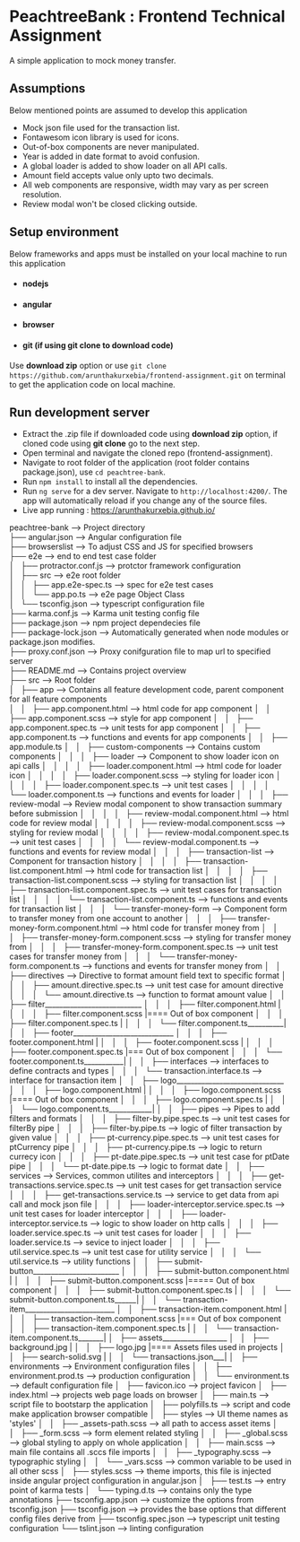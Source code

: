 # PeachtreeBank : Frontend Technical Assignment

A simple application to mock money transfer.

## Assumptions
Below mentioned points are assumed to develop this application

- Mock json file used for the transaction list.
- Fontawesom icon library is used for icons.
- Out-of-box components are never manipulated.
- Year is added in date format to avoid confusion.
- A global loader is added to show loader on all API calls.
- Amount field accepts value only upto two decimals.
- All web components are responsive, width may vary as per screen resolution.
- Review modal won't be closed clicking outside.

## Setup environment
Below frameworks and apps must be installed on your local machine to run this application

- #### nodejs
- #### angular
- #### browser
- #### git (if using git clone to download code)

Use **download zip** option or use `git clone https://github.com/arunthakurxebia/frontend-assignment.git` on terminal to get the application code on local machine. 

## Run development server

- Extract the .zip file if downloaded code using **download zip** option, if cloned code using **git clone** go to the next step.
- Open terminal and navigate the cloned repo (frontend-assignment).
- Navigate to root folder of the application (root folder contains package.json), use `cd peachtree-bank`.
- Run `npm install` to install all the dependencies.
- Run `ng serve` for a dev server. Navigate to `http://localhost:4200/`. The app will automatically reload if you change any of the source files.
- Live app running : https://arunthakurxebia.github.io/

peachtree-bank --> Project directory                                                                                                                               
    ├── angular.json --> Angular configuration file                                                                                                               
    ├── browserslist --> To adjust CSS and JS for specified browsers                                                                                               
    ├── e2e --> end to end test case folder                                                                                                                       
    │   ├── protractor.conf.js --> protctor framework configuration                                                                                               
    │   ├── src --> e2e root folder                                                                                                                               
    │   │   ├── app.e2e-spec.ts --> spec for e2e test cases                                                                                                       
    │   │   └── app.po.ts --> e2e page Object Class                                                                                                               
    │   └── tsconfig.json --> typescript configuration file                                                                                                       
    ├── karma.conf.js --> Karma unit testing config file                                                                                                           
    ├── package.json --> npm project dependecies file                                                                                                             
    ├── package-lock.json --> Automatically generated when node modules or package.json modifies.                                                                 
    ├── proxy.conf.json --> Proxy conifguration file to map url to specified server                                                                               
    ├── README.md --> Contains project overview                                                                                                                   
    ├── src --> Root folder                                                                                                                                       
    │   ├── app --> Contains all feature development code, parent component for all feature components                                                             
    │   │   ├── app.component.html --> html code for app component
    │   │   ├── app.component.scss --> style for app component 
    │   │   ├── app.component.spec.ts --> unit tests for app component
    │   │   ├── app.component.ts --> functions and events for app components
    │   │   ├── app.module.ts
    │   │   ├── custom-components --> Contains custom components
    │   │   │   ├── loader --> Component to show loader icon on api calls
    │   │   │   │   ├── loader.component.html --> html code for loader icon
    │   │   │   │   ├── loader.component.scss --> styling for loader icon
    │   │   │   │   ├── loader.component.spec.ts --> unit test cases
    │   │   │   │   └── loader.component.ts --> functions and events for loader
    │   │   │   ├── review-modal --> Review modal component to show transaction summary before submission
    │   │   │   │   ├── review-modal.component.html --> html code for review modal 
    │   │   │   │   ├── review-modal.component.scss --> styling for review modal
    │   │   │   │   ├── review-modal.component.spec.ts --> unit test cases
    │   │   │   │   └── review-modal.component.ts --> functions and events for review modal
    │   │   │   ├── transaction-list --> Component for transaction history
    │   │   │   │   ├── transaction-list.component.html --> html code for transaction list
    │   │   │   │   ├── transaction-list.component.scss --> styling for transaction list
    │   │   │   │   ├── transaction-list.component.spec.ts --> unit test cases for transaction list
    │   │   │   │   └── transaction-list.component.ts --> functions and events for transaction list
    │   │   │   └── transfer-money-form --> Component form to transfer money from one account to another
    │   │   │       ├── transfer-money-form.component.html --> html code for transfer money from
    │   │   │       ├── transfer-money-form.component.scss --> styling for transfer money from
    │   │   │       ├── transfer-money-form.component.spec.ts --> unit test cases for transfer money from
    │   │   │       └── transfer-money-form.component.ts --> functions and events for transfer money from
    │   │   ├── directives --> Directive to format amount field text to specific format
    │   │   │   ├── amount.directive.spec.ts --> unit test case for amount directive
    │   │   │   └── amount.directive.ts --> function to format amount value
    │   │   ├── filter___________________________
    │   │   │   ├── filter.component.html        |
    │   │   │   ├── filter.component.scss        |==== Out of box component
    │   │   │   ├── filter.component.spec.ts     |
    │   │   │   └── filter.component.ts__________|
    │   │   ├── footer____________________________
    │   │   │   ├── footer.component.html         |
    │   │   │   ├── footer.component.scss         |
    │   │   │   ├── footer.component.spec.ts      |=== Out of box component
    │   │   │   └── footer.component.ts___________|
    │   │   ├── interfaces --> interfaces to define contracts and types
    │   │   │   └── transaction.interface.ts --> interface for transaction item
    │   │   ├── logo______________________________
    │   │   │   ├── logo.component.html          |
    │   │   │   ├── logo.component.scss          |==== Out of box component
    │   │   │   ├── logo.component.spec.ts       |
    │   │   │   └── logo.component.ts____________|
    │   │   ├── pipes --> Pipes to add filters and formats
    │   │   │   ├── filter-by.pipe.spec.ts --> unit test cases for filterBy pipe
    │   │   │   ├── filter-by.pipe.ts --> logic of filter transaction by given value
    │   │   │   ├── pt-currency.pipe.spec.ts --> unit test cases for ptCurrency pipe
    │   │   │   ├── pt-currency.pipe.ts --> logic to return currecy icon
    │   │   │   ├── pt-date.pipe.spec.ts --> unit test case for ptDate pipe
    │   │   │   └── pt-date.pipe.ts --> logic to format date
    │   │   ├── services --> Services, common utilites and interceptors
    │   │   │   ├── get-transactions.service.spec.ts --> unit test cases for get transaction service
    │   │   │   ├── get-transactions.service.ts --> service to get data from api call and mock json file
    │   │   │   ├── loader-interceptor.service.spec.ts --> unit test cases for loader interceptor
    │   │   │   ├── loader-interceptor.service.ts --> logic to show loader on http calls
    │   │   │   ├── loader.service.spec.ts --> unit test cases for loader
    │   │   │   ├── loader.service.ts --> sevice to inject loader
    │   │   │   ├── util.service.spec.ts --> unit test case for utility service
    │   │   │   └── util.service.ts --> utility functions
    │   │   ├── submit-button________________________
    │   │   │   ├── submit-button.component.html    |
    │   │   │   ├── submit-button.component.scss    |===== Out of box component
    │   │   │   ├── submit-button.component.spec.ts |
    │   │   │   └── submit-button.component.ts______|
    │   │   └── transaction-item_________________________
    │   │       ├── transaction-item.component.html     |
    │   │       ├── transaction-item.component.scss     |=== Out of box component
    │   │       ├── transaction-item.component.spec.ts  |
    │   │       └── transaction-item.component.ts_______|
    │   ├── assets__________________
    │   │   ├── background.jpg      |
    │   │   ├── logo.jpg            |==== Assets files used in projects
    │   │   ├── search-solid.svg    |
    │   │   └── transactions.json___|
    │   ├── environments --> Environment configuration files
    │   │   ├── environment.prod.ts --> production configuration
    │   │   └── environment.ts --> default configuration file
    │   ├── favicon.ico --> project favicon
    │   ├── index.html --> projects web page loads on browser
    │   ├── main.ts --> script file to bootstarp the application
    │   ├── polyfills.ts --> script and code make application browser compatible
    │   ├── styles --> UI theme names as 'styles'
    │   │   ├── _assets-path.scss --> all path to access asset items
    │   │   ├── _form.scss --> form element related styling
    │   │   ├── _global.scss --> global styling to apply on whole application
    │   │   ├── main.scss --> main file contains all .sccs file imports
    │   │   ├── _typography.scss --> typographic styling
    │   │   └── _vars.scss --> common variable to be used in all other scss
    │   ├── styles.scss --> theme imports, this file is injected inside angular project configuration in angular.json
    │   ├── test.ts --> entry point of karma tests
    │   └── typing.d.ts --> contains only the type annotations
    ├── tsconfig.app.json --> customize the options from tsconfig.json
    ├── tsconfig.json --> provides the base options that different config files derive from
    ├── tsconfig.spec.json --> typescript unit testing configuration
    └── tslint.json --> linting configuration
